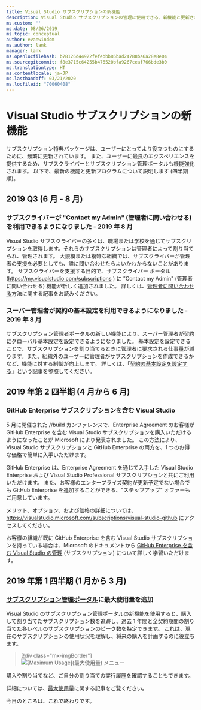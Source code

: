 ```yaml
---
title: Visual Studio サブスクリプションの新機能
description: Visual Studio サブスクリプションの管理に使用できる、新機能と更新された機能について説明します。
ms.custom: ''
ms.date: 08/26/2019
ms.topic: conceptual
author: evanwindom
ms.author: lank
manager: lank
ms.openlocfilehash: b78126d44922fefebbb86bad24788ba6a28e8e04
ms.sourcegitcommit: f8e3715c64255b476520bfa9267ceaf766bde3b0
ms.translationtype: HT
ms.contentlocale: ja-JP
ms.lasthandoff: 03/21/2020
ms.locfileid: "70060408"
---
```

# <a name="what39s-new-in-visual-studio-subscriptions"></a>Visual Studio サブスクリプションの新機能

サブスクリプション特典パッケージは、ユーザーにとってより役立つものにするために、頻繁に更新されています。 また、ユーザーに最良のエクスペリエンスを提供するため、サブスクライバーとサブスクリプション管理ポータルも機能強化されます。  以下で、最新の機能と更新プログラムについて説明します (四半期順)。

## <a name="2019-q3-june-august"></a>2019 Q3 (6 月 - 8 月)

### <a name="contact-my-admin-available-for-subscribers---august-2019"></a>サブスクライバーが "Contact my Admin" (管理者に問い合わせる) を利用できるようになりました - 2019 年 8 月
Visual Studio サブスクライバーの多くは、職場または学校を通じてサブスクリプションを取得します。それらのサブスクリプションは管理者によって割り当てられ、管理されます。  大規模または複雑な組織では、サブスクライバーが管理者の支援を必要としても、誰に問い合わせたらよいかわからないことがあります。  サブスクライバーを支援する目的で、サブスクライバー ポータル (https://my.visualstudio.com/subscriptions ) に "Contact my Admin" (管理者に問い合わせる) 機能が新しく追加されました。 詳しくは、[管理者に問い合わせる](contact-my-admin.md)方法に関する記事をお読みください。 

### <a name="agreement-preferences-available-for-super-admins---august-2019"></a>スーパー管理者が契約の基本設定を利用できるようになりました - 2019 年 8 月
サブスクリプション管理者ポータルの新しい機能により、スーパー管理者が契約にグローバル基本設定を設定できるようになりました。  基本設定を設定できることで、サブスクリプションを割り当てるときに管理者に要求される仕事量が減ります。また、組織外のユーザーに管理者がサブスクリプションを作成できるかなど、機能に対する制御が向上します。  詳しくは、「[契約の基本設定を設定する](admin-prefs.md)」という記事を参照してください。 

## <a name="2019-q2-april-june"></a>2019 年第 2 四半期 (4 月から 6 月)

### <a name="visual-studio-with-github-enterprise-subscriptions"></a>GitHub Enterprise サブスクリプションを含む Visual Studio
5 月に開催された //build カンファレンスで、Enterprise Agreement のお客様が GitHub Enterprise を含む Visual Studio サブスクリプションを購入いただけるようになったことが Microsoft により発表されました。  この方法により、Visual Studio サブスクリプションと GitHub Enterprise の両方を、1 つのお得な価格で簡単に入手いただけます。  

GitHub Enterprise は、Enterprise Agreement を通じて入手した Visual Studio Enterprise および Visual Studio Professional サブスクリプションと共にご利用いただけます。 また、お客様のエンタープライズ契約が更新予定でない場合でも GitHub Enterprise を追加することができる、"ステップアップ" オファーもご用意しています。

メリット、オプション、および価格の詳細については、 https://visualstudio.microsoft.com/subscriptions/visual-studio-github にアクセスしてください。 

お客様の組織が既に GitHub Enterprise を含む Visual Studio サブスクリプションを持っている場合は、Microsoft のドキュメントから [GitHub Enterprise を含む Visual Studio の管理](assign-github.md) (サブスクリプション) について詳しく学習いただけます。  

## <a name="2019-q1-january-march"></a>2019 年第 1 四半期 (1 月から 3 月)

### <a name="maximum-usage-added-to-subscriptions-administration-portal"></a>[サブスクリプション管理ポータル](https://manage.visualstudio.com)に最大使用量を追加
Visual Studio のサブスクリプション管理ポータルの新機能を使用すると、購入して割り当てたサブスクリプション数を追跡し、過去 1 年間と全契約期間の割り当てた各レベルのサブスクリプションのピーク数を特定できます。 これは、現在のサブスクリプションの使用状況を理解し、将来の購入を計画するのに役立ちます。 

  > [!div class="mx-imgBorder"]
  > ![[Maximum Usage]\(最大使用量\) メニュー](_img/maximum-usage/maximum-usage-menu.png)

購入や割り当てなど、ご自分の割り当ての実行履歴を確認することもできます。   

詳細については、[最大使用量](maximum-usage.md)に関する記事をご覧ください。 





今日のところは、これで終わりです。
